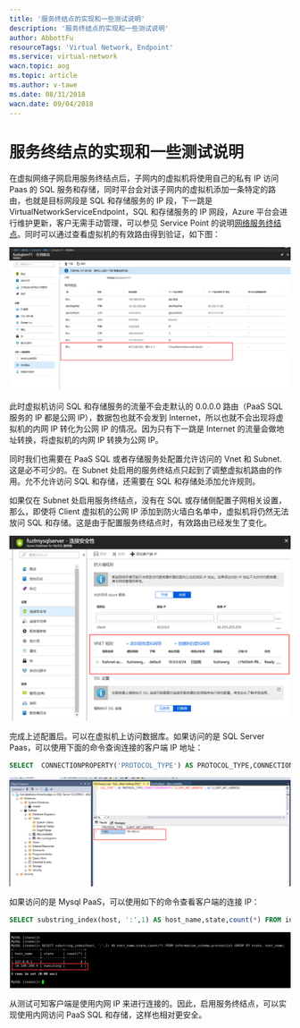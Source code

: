 ```yaml
---
title: '服务终结点的实现和一些测试说明'
description: '服务终结点的实现和一些测试说明'
author: AbbottFu
resourceTags: 'Virtual Network, Endpoint'
ms.service: virtual-network
wacn.topic: aog
ms.topic: article
ms.author: v-tawe
ms.date: 08/31/2018
wacn.date: 09/04/2018
---
```


# 服务终结点的实现和一些测试说明

在虚拟网络子网启用服务终结点后，子网内的虚拟机将使用自己的私有 IP 访问 Paas 的 SQL 服务和存储，同时平台会对该子网内的虚拟机添加一条特定的路由，也就是目标网段是 SQL 和存储服务的 IP 段，下一跳是 VirtualNetworkServiceEndpoint，SQL 和存储服务的 IP 网段，Azure 平台会进行维护更新，客户无需手动管理，可以参见 Service Point 的说明[网络服务终结点](https://docs.azure.cn/zh-cn/virtual-network/virtual-network-service-endpoints-overview)。同时可以通过查看虚拟机的有效路由得到验证，如下图：

![route](media/aog-virtual-network-endpoint-instruction/route.png)

此时虚拟机访问 SQL 和存储服务的流量不会走默认的 0.0.0.0 路由（PaaS SQL 服务的 IP 都是公网 IP），数据包也就不会发到 Internet，所以也就不会出现将虚拟机的内网 IP 转化为公网 IP 的情况。因为只有下一跳是 Internet 的流量会做地址转换，将虚拟机的内网 IP 转换为公网 IP。

同时我们也需要在 PaaS SQL 或者存储服务处配置允许访问的 Vnet 和 Subnet. 这是必不可少的。在 Subnet 处启用的服务终结点只起到了调整虚拟机路由的作用。允不允许访问 SQL 和存储，还需要在 SQL 和存储处添加允许规则。

如果仅在 Subnet 处启用服务终结点，没有在 SQL 或存储侧配置子网相关设置，那么，即使将 Client 虚拟机的公网 IP 添加到防火墙白名单中，虚拟机将仍然无法放问 SQL 和存储。这是由于配置服务终结点时，有效路由已经发生了变化。


![Service_endpoint](media/aog-virtual-network-endpoint-instruction/Service_endpoint.png)

完成上述配置后。可以在虚拟机上访问数据库。如果访问的是 SQL Server Paas，可以使用下面的命令查询连接的客户端 IP 地址：

```SQL
SELECT  CONNECTIONPROPERTY('PROTOCOL_TYPE') AS PROTOCOL_TYPE,CONNECTIONPROPERTY('CLIENT_NET_ADDRESS') AS CLIENT_NET_ADDRESS
```

![SQL_Server](media/aog-virtual-network-endpoint-instruction/SQL_Server.png)

如果访问的是 Mysql PaaS，可以使用如下的命令查看客户端的连接 IP：

```SQL
SELECT substring_index(host, ':',1) AS host_name,state,count(*) FROM information_schema.processlist GROUP BY state, host_name;
```

![mysql](media/aog-virtual-network-endpoint-instruction/mysql.png)

从测试可知客户端是使用内网 IP 来进行连接的。因此，启用服务终结点，可以实现使用内网访问 PaaS SQL 和存储，这样也相对更安全。
